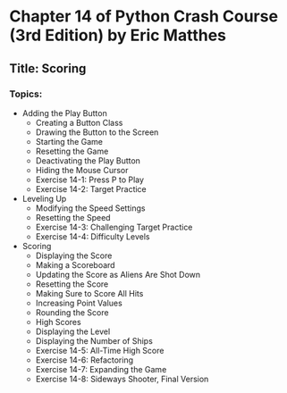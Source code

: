# Chapter 14 of Python Crash Course (3rd Edition) by Eric Matthes  

## Title: Scoring  

### Topics:  
* Adding the Play Button  
  - Creating a Button Class  
  - Drawing the Button to the Screen  
  - Starting the Game  
  - Resetting the Game  
  - Deactivating the Play Button  
  - Hiding the Mouse Cursor  
  - Exercise 14-1: Press P to Play  
  - Exercise 14-2: Target Practice  
* Leveling Up  
  - Modifying the Speed Settings  
  - Resetting the Speed  
  - Exercise 14-3: Challenging Target Practice  
  - Exercise 14-4: Difficulty Levels  
* Scoring  
  - Displaying the Score  
  - Making a Scoreboard  
  - Updating the Score as Aliens Are Shot Down  
  - Resetting the Score  
  - Making Sure to Score All Hits  
  - Increasing Point Values  
  - Rounding the Score  
  - High Scores  
  - Displaying the Level  
  - Displaying the Number of Ships  
  - Exercise 14-5: All-Time High Score  
  - Exercise 14-6: Refactoring  
  - Exercise 14-7: Expanding the Game  
  - Exercise 14-8: Sideways Shooter, Final Version  